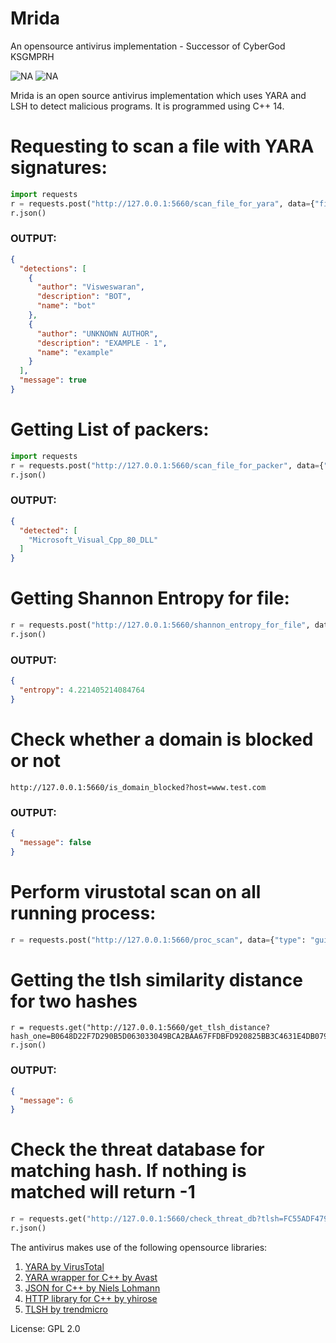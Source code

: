 # Mrida
An opensource antivirus implementation - Successor of CyberGod KSGMPRH

![NA]("https://raw.githubusercontent.com/VISWESWARAN1998/Mrida/master/images/scan.png")
![NA]("https://raw.githubusercontent.com/VISWESWARAN1998/Mrida/master/images/update.png")

Mrida is an open source antivirus implementation which uses YARA and LSH to detect malicious programs. It is programmed using C++ 14.

# Requesting to scan a file with YARA signatures:

```python
import requests
r = requests.post("http://127.0.0.1:5660/scan_file_for_yara", data={"file": "D:/test.eicar", "target": "windows"})
r.json()
```

### OUTPUT:
```json
{
  "detections": [
    {
      "author": "Visweswaran",
      "description": "BOT",
      "name": "bot"
    },
    {
      "author": "UNKNOWN AUTHOR",
      "description": "EXAMPLE - 1",
      "name": "example"
    }
  ],
  "message": true
}
```

# Getting List of packers:

```python
import requests
r = requests.post("http://127.0.0.1:5660/scan_file_for_packer", data={"file": "D:/git-bash.exe"})
r.json()
```

### OUTPUT:
```json
{
  "detected": [
    "Microsoft_Visual_Cpp_80_DLL"
  ]
}
```

# Getting Shannon Entropy for file:

```python
r = requests.post("http://127.0.0.1:5660/shannon_entropy_for_file", data={"file": "D:/git-bash.exe"})
r.json()
```

### OUTPUT:
```json
{
  "entropy": 4.221405214084764
}
```

# Check whether a domain is blocked or not
```
http://127.0.0.1:5660/is_domain_blocked?host=www.test.com
```

### OUTPUT:
```json
{
  "message": false
}
```

# Perform virustotal scan on all running process:
```python
r = requests.post("http://127.0.0.1:5660/proc_scan", data={"type": "gui", "api": "[YOUR KEY]"})
```

# Getting the tlsh similarity distance for two hashes
```
r = requests.get("http://127.0.0.1:5660/get_tlsh_distance?hash_one=B0648D22F7D290B5D063033049BCA2BAA67FFDBFD920825BB3C4631E4DB0791AE35F56&hash_two=B0648D22F7D290B5D063033049BCA2BAA67FFDB55920825BB3C4631E4DB0791AE35F56")
r.json()
```

### OUTPUT:
```json
{
  "message": 6
}
```

# Check the threat database for matching hash. If nothing is matched will return -1
```python
r = requests.get("http://127.0.0.1:5660/check_threat_db?tlsh=FC55ADF47998802EC02A4437B961A6D96B307C975C865813FEA8BB1D3CEF160FD09677&min_size=3500&max_size=3543005&type=application/x-msdownload")
r.json()
```

The antivirus makes use of the following opensource libraries:

1. [YARA by VirusTotal](https://github.com/VirusTotal/yara)
2. [YARA wrapper for C++ by Avast](https://github.com/avast/yaracpp)
3. [JSON for C++ by Niels Lohmann](https://github.com/nlohmann/json)
4. [HTTP library for C++ by yhirose](https://github.com/yhirose/cpp-httplib)
5. [TLSH by trendmicro](https://github.com/trendmicro/tlsh)


License: GPL 2.0